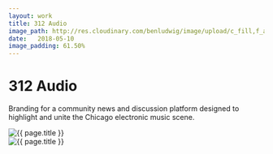 ```yaml
---
layout: work
title: 312 Audio
image_path: http://res.cloudinary.com/benludwig/image/upload/c_fill,f_auto,g_center,h_550,q_auto,w_800/v1524350475/312preview_ufiike.jpg
date:   2018-05-10
image_padding: 61.50%
---
```

<div class="grid-container">
<div class="grid">


<div class="grid-item">
  <div class="copy-block split revealblock">
  <div class="copy-left">
    <h1>312 Audio</h1>
    </div>
    <div class="copy-right">
    <p>Branding for a community news and discussion platform designed to highlight and unite the Chicago electronic music scene.</p>
    </div>
  </div>
</div>

<div class="grid-item">
<div class="imgblock revealblock">
  <div class="signal"></div>
  <div class="imgfull">
  <img src="http://res.cloudinary.com/benludwig/image/upload/f_auto,q_auto/v1524350474/312logo_nltrwt.jpg" alt="{{ page.title }}" onload="imgLoaded(this)">
</div>
</div>
</div>

<div class="grid-item">
<div class="imgblock revealblock">
  <div class="signal"></div>
  <div class="imgfull">
  <img src="http://res.cloudinary.com/benludwig/image/upload/f_auto,q_auto/v1524350484/312square_fx2wkk.jpg" alt="{{ page.title }}" onload="imgLoaded(this)">
</div>
</div>
</div>

</div>
</div>
